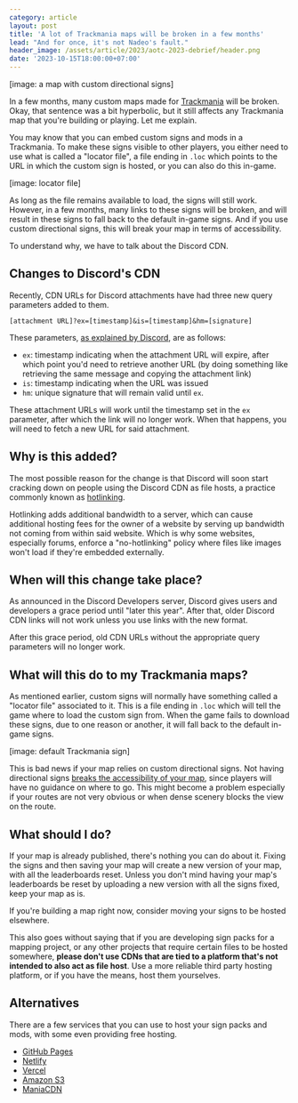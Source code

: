 ```yaml
---
category: article
layout: post
title: 'A lot of Trackmania maps will be broken in a few months'
lead: "And for once, it's not Nadeo's fault."
header_image: /assets/article/2023/aotc-2023-debrief/header.png
date: '2023-10-15T18:00:00+07:00'
---
```


[image: a map with custom directional signs]

In a few months, many custom maps made for [Trackmania](https://www.trackmania.com/) will be broken. Okay, that sentence was a bit hyperbolic, but it still affects any Trackmania map that you're building or playing. Let me explain.

You may know that you can embed custom signs and mods in a Trackmania. To make these signs visible to other players, you either need to use what is called a "locator file", a file ending in `.loc` which points to the URL in which the custom sign is hosted, or you can also do this in-game.

[image: locator file]

As long as the file remains available to load, the signs will still work. However, in a few months, many links to these signs will be broken, and will result in these signs to fall back to the default in-game signs. And if you use custom directional signs, this will break your map in terms of accessibility.

To understand why, we have to talk about the Discord CDN.

## Changes to Discord's CDN

Recently, CDN URLs for Discord attachments have had three new query parameters added to them.

```
[attachment URL]?ex=[timestamp]&is=[timestamp]&hm=[signature]
```

These parameters, [as explained by Discord](/assets/article/2023/a-lot-of-trackmania-maps-will-be-broken-in-a-few-months/effc0257882aebcb.png), are as follows:

- `ex`: timestamp indicating when the attachment URL will expire, after which point you'd need to retrieve another URL (by doing something like retrieving the same message and copying the attachment link)
- `is`: timestamp indicating when the URL was issued
- `hm`: unique signature that will remain valid until `ex`.

These attachment URLs will work until the timestamp set in the `ex` parameter, after which the link will no longer work. When that happens, you will need to fetch a new URL for said attachment.

## Why is this added?

The most possible reason for the change is that Discord will soon start cracking down on people using the Discord CDN as file hosts, a practice commonly known as [hotlinking](https://en.wikipedia.org/wiki/Inline_linking).

Hotlinking adds additional bandwidth to a server, which can cause additional hosting fees for the owner of a website by serving up bandwidth not coming from within said website. Which is why some websites, especially forums, enforce a "no-hotlinking" policy where files like images won't load if they're embedded externally.

## When will this change take place?

As announced in the Discord Developers server, Discord gives users and developers a grace period until "later this year". After that, older Discord CDN links will not work unless you use links with the new format.

After this grace period, old CDN URLs without the appropriate query parameters will no longer work.

## What will this do to my Trackmania maps?

As mentioned earlier, custom signs will normally have something called a "locator file" associated to it. This is a file ending in `.loc` which will tell the game where to load the custom sign from. When the game fails to download these signs, due to one reason or another, it will fall back to the default in-game signs.

[image: default Trackmania sign]

This is bad news if your map relies on custom directional signs. Not having directional signs [breaks the accessibility of your map](https://twitter.com/SapphironTM/status/1372141626978619393), since players will have no guidance on where to go. This might become a problem especially if your routes are not very obvious or when dense scenery blocks the view on the route.

## What should I do?

If your map is already published, there's nothing you can do about it. Fixing the signs and then saving your map will create a new version of your map, with all the leaderboards reset. Unless you don't mind having your map's leaderboards be reset by uploading a new version with all the signs fixed, keep your map as is.

If you're building a map right now, consider moving your signs to be hosted elsewhere.

This also goes without saying that if you are developing sign packs for a mapping project, or any other projects that require certain files to be hosted somewhere, **please don't use CDNs that are tied to a platform that's not intended to also act as file host**. Use a more reliable third party hosting platform, or if you have the means, host them yourselves.

## Alternatives

There are a few services that you can use to host your sign packs and mods, with some even providing free hosting.

- [GitHub Pages](https://docs.github.com/pages)
- [Netlify](https://www.netlify.com/)
- [Vercel](https://vercel.com/)
- [Amazon S3](https://aws.amazon.com/s3/)
- [ManiaCDN](https://upload.maniacdn.net/)

